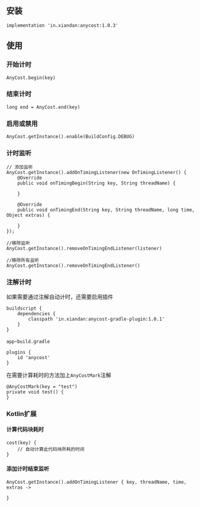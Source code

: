 ## 安装
```
implementation 'in.xiandan:anycost:1.0.3'
```

## 使用
### 开始计时
```
AnyCost.begin(key)
```

### 结束计时
```
long end = AnyCost.end(key)
```

### 启用或禁用
```
AnyCost.getInstance().enable(BuildConfig.DEBUG)
```

### 计时监听
```
// 添加监听
AnyCost.getInstance().addOnTimingListener(new OnTimingListener() {
    @Override
    public void onTimingBegin(String key, String threadName) {
        
    }

    @Override
    public void onTimingEnd(String key, String threadName, long time, Object extras) {
        
    }
});

//移除监听
AnyCost.getInstance().removeOnTimingEndListener(listener)

//移除所有监听
AnyCost.getInstance().removeOnTimingEndListener()
```

### 注解计时
如果需要通过注解自动计时，还需要启用插件
```
buildscript {
    dependencies {
        classpath 'in.xiandan:anycost-gradle-plugin:1.0.1'
    }
}
```

`app`-`build.gradle`
```
plugins {
    id 'anycost'
}
```
在需要计算耗时的方法加上`AnyCostMark`注解
```
@AnyCostMark(key = "test")
private void test() {
}
```

### Kotlin扩展
#### 计算代码块耗时
```
cost(key) {
    // 自动计算此代码块所耗的时间
}
```

#### 添加计时结束监听
```
AnyCost.getInstance().addOnTimingListener { key, threadName, time, extras ->

}
```
